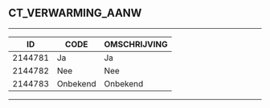 ## CT_VERWARMING_AANW

***

|ID                              	|CODE          	|OMSCHRIJVING|
|------                          	|----          	|-----    |
|2144781|Ja|Ja|
|2144782|Nee|Nee|
|2144783|Onbekend|Onbekend|


***

